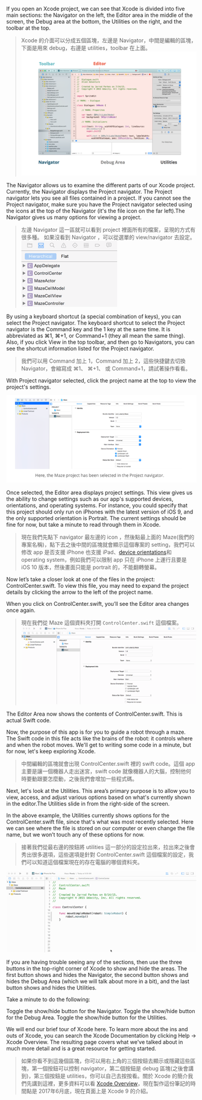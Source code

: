 If you open an Xcode project, we can see that Xcode is divided into five main sections: the Navigator on the left, the Editor area in the middle of the screen, the Debug area at the bottom, the Utilities on the right, and the toolbar at the top.
>Xcode 的介面可以分成五個區塊，左邊是 Navigator，中間是編輯的區塊，下面是用來 debug，右邊是 utilities，toolbar 在上面。
![](/assets/navigatingXcode_1.png)

The Navigator allows us to examine the different parts of our Xcode project. Currently, the Navigator displays the Project navigator. The Project navigator lets you see all files contained in a project. If you cannot see the Project navigator, make sure you have the Project navigator selected using the icons at the top of the Navigator (it's the file icon on the far left).The Navigator gives us many options for viewing a project.
>左邊 Navigator 這一區就可以看到 project 裡面所有的檔案，呈現的方式有很多種。 如果沒看到 Navigator ，可以從選單的 view/navigator 去設定。
![](/assets/navigatingXcode_2.gif)

By using a keyboard shortcut (a special combination of keys), you can select the Project navigator. The keyboard shortcut to select the Project navigator is the Command key and the 1 key at the same time. It is abbreviated as ⌘1, ⌘+1, or Command+1 (they all mean the same thing). Also, if you click View in the top toolbar, and then go to Navigators, you can see the shortcut information listed for the Project navigator.
>我們可以用 Command 加上 1，Command 加上 2，這些快捷鍵去切換 Navigator，會縮寫成 ⌘1、 ⌘+1、 或 Command+1，請試著操作看看。

With Project navigator selected, click the project name at the top to view the project's settings.


![](/assets/assets:navigatingXcode_3.png)

Once selected, the Editor area displays project settings. This view gives us the ability to change settings such as our app's supported devices, orientations, and operating systems. For instance, you could specify that this project should only run on iPhones with the latest version of iOS 9, and the only supported orientation is Portrait. The current settings should be fine for now, but take a minute to read through them in Xcode.
>現在我們先點下 navigator 最左邊的 icon ，然後點最上面的 Maze(我們的專案名稱)，點下去之後中間的區塊就會顯示這個專案的 setting，我們可以修改 app 是否支援 iPhone 也支援 iPad、[device orientations](http://programmerneil.blogspot.tw/2014/01/ios-lock-orientation-of-viewcontroller.html)和 operating system，例如我們可以限制 app 只在 iPhone 上運行且要是 iOS 10 版本，然後畫面只能是 portrait 的，不能翻轉螢幕。

Now let’s take a closer look at one of the files in the project: ControlCenter.swift. To view this file, you may need to expand the project details by clicking the arrow to the left of the project name.

When you click on ControlCenter.swift, you’ll see the Editor area changes once again.
>現在我們從 Maze 這個資料夾打開 `ControlCenter.swift` 這個檔案。
![](/assets/navigatingXcode_4.gif)

The Editor Area now shows the contents of ControlCenter.swift. This is actual Swift code.

Now, the purpose of this app is for you to guide a robot through a maze. The Swift code in this file acts like the brains of the robot: it controls where and when the robot moves. We'll get to writing some code in a minute, but for now, let's keep exploring Xcode.
>中間編輯的區塊就會出現 ControlCenter.swift 裡的 swift code。這個 app 主要是讓一個機器人走出迷宮，swift code 就像機器人的大腦，控制他何時要動跟要怎麼動，之後我們會增加一些程式碼。

Next, let's look at the Utilities. This area’s primary purpose is to allow you to view, access, and adjust various options based on what's currently shown in the editor.The Utilities slide in from the right-side of the screen.

In the above example, the Utilities currently shows options for the ControlCenter.swift file, since that's what was most recently selected. Here we can see where the file is stored on our computer or even change the file name, but we won’t touch any of these options for now.


>接著我們從最右邊的按鈕將 utilities 這一部分的設定拉出來，拉出來之後會秀出很多選項，這些選項是針對 ControlCenter.swift 這個檔案的設定，我們可以知道這個檔案現在的存在電腦的哪個資料夾。

![](/assets/navigatingXcode_5.gif)

If you are having trouble seeing any of the sections, then use the three buttons in the top-right corner of Xcode to show and hide the areas. The first button shows and hides the Navigator, the second button shows and hides the Debug Area (which we will talk about more in a bit), and the last button shows and hides the Utilities.

Take a minute to do the following:

Toggle the show/hide button for the Navigator.
Toggle the show/hide button for the Debug Area.
Toggle the show/hide button for the Utilities.

We will end our brief tour of Xcode here. To learn more about the ins and outs of Xcode, you can search the Xcode Documentation by clicking Help → Xcode Overview. The resulting page covers what we've talked about in much more detail and is a great resource for getting started.
>如果你看不到這幾個區塊，你可以用右上角的三個按鈕去顯示或隱藏這些區塊，第一個按鈕可以控制 navigator，第二個按鈕是 debug 區塊(之後會講到)，第三個按鈕是 utilities，你可以自己去按按看。關於 Xcode 的簡介我們先講到這裡，更多資料可以看 [Xcode Overview](https://developer.apple.com/xcode/)，現在製作這份筆記的時間點是 2017年6月底，現在頁面上是 Xcode 9 的介紹。


